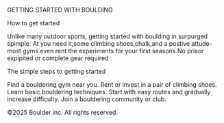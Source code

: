GETTING STARTED WITH BOULDING                    

How to get started

Unlike many outdoor sports, getting started with boulding in surpurged spimple. At you need it,some climbing shoes,chalk,and a postive attude-most gyms even rent the experiments for your first seasons.No prisor expipited or complete gear required 

The simple steps to getting started

Find a bouldering gym near you.
Rent or invest in a pair of climbing shoes.
Learn basic bouldering techniques.
Start with easy routes and gradually increase difficulty.
Join a bouldering community or club.

©2025 Boulder inc. All rights reserved.